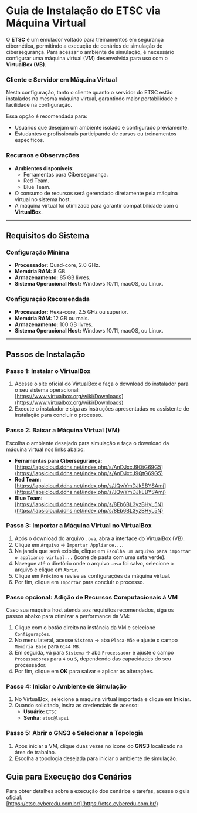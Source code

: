 # Guia de Instalação do ETSC via Máquina Virtual

O **ETSC** é um emulador voltado para treinamentos em segurança cibernética, permitindo a execução de cenários de simulação de cibersegurança. Para acessar o ambiente de simulação, é necessário configurar uma máquina virtual (VM) desenvolvida para uso com o **VirtualBox (VB)**.

### Cliente e Servidor em Máquina Virtual
Nesta configuração, tanto o cliente quanto o servidor do ETSC estão instalados na mesma máquina virtual, garantindo maior portabilidade e facilidade na configuração.

Essa opção é recomendada para:
- Usuários que desejam um ambiente isolado e configurado previamente.
- Estudantes e profissionais participando de cursos ou treinamentos específicos.

### Recursos e Observações
- **Ambientes disponíveis:** 
  - Ferramentas para Cibersegurança.
  - Red Team.
  - Blue Team.
- O consumo de recursos será gerenciado diretamente pela máquina virtual no sistema host.
- A máquina virtual foi otimizada para garantir compatibilidade com o **VirtualBox**.

---

## Requisitos do Sistema

### Configuração Mínima
- **Processador:** Quad-core, 2.0 GHz.
- **Memória RAM:** 8 GB.
- **Armazenamento:** 85 GB livres.
- **Sistema Operacional Host:** Windows 10/11, macOS, ou Linux.

### Configuração Recomendada
- **Processador:** Hexa-core, 2.5 GHz ou superior.
- **Memória RAM:** 12 GB ou mais.
- **Armazenamento:** 100 GB livres.
- **Sistema Operacional Host:** Windows 10/11, macOS, ou Linux.

---

## Passos de Instalação

### **Passo 1: Instalar o VirtualBox**
1. Acesse o site oficial do VirtualBox e faça o download do instalador para o seu sistema operacional:  
   [https://www.virtualbox.org/wiki/Downloads](https://www.virtualbox.org/wiki/Downloads)
2. Execute o instalador e siga as instruções apresentadas no assistente de instalação para concluir o processo.

### **Passo 2: Baixar a Máquina Virtual (VM)**
Escolha o ambiente desejado para simulação e faça o download da máquina virtual nos links abaixo:  
- **Ferramentas para Cibersegurança:**  
  [https://lapsicloud.ddns.net/index.php/s/AnDJxcJ9QtG69G5](https://lapsicloud.ddns.net/index.php/s/AnDJxcJ9QtG69G5)  
- **Red Team:**  
  [https://lapsicloud.ddns.net/index.php/s/JQwYmDJkEBYSAmj](https://lapsicloud.ddns.net/index.php/s/JQwYmDJkEBYSAmj)  
- **Blue Team:**  
  [https://lapsicloud.ddns.net/index.php/s/8Eb6BL3yzBHyL5N](https://lapsicloud.ddns.net/index.php/s/8Eb6BL3yzBHyL5N)

### **Passo 3: Importar a Máquina Virtual no VirtualBox**
1. Após o download do arquivo `.ova`, abra a interface do VirtualBox (VB).  
2. Clique em `Arquivo` → `Importar Appliance...`.  
3. Na janela que será exibida, clique em `Escolha um arquivo para importar o appliance virtual...` (ícone de pasta com uma seta verde).  
4. Navegue até o diretório onde o arquivo `.ova` foi salvo, selecione o arquivo e clique em `Abrir`.  
5. Clique em `Próximo` e revise as configurações da máquina virtual.  
6. Por fim, clique em `Importar` para concluir o processo.

### **Passo opcional: Adição de Recursos Computacionais à VM**
Caso sua máquina host atenda aos requisitos recomendados, siga os passos abaixo para otimizar a performance da VM:  
1. Clique com o botão direito na instância da VM e selecione `Configurações`.  
2. No menu lateral, acesse `Sistema` → aba `Placa-Mãe` e ajuste o campo `Memória Base` para `6144 MB`.  
3. Em seguida, vá para `Sistema` → aba `Processador` e ajuste o campo `Processadores` para `4` ou `5`, dependendo das capacidades do seu processador.  
4. Por fim, clique em **OK** para salvar e aplicar as alterações.  

### **Passo 4: Iniciar o Ambiente de Simulação**
1. No VirtualBox, selecione a máquina virtual importada e clique em **Iniciar**.  
2. Quando solicitado, insira as credenciais de acesso:  
   - **Usuário:** `ETSC`  
   - **Senha:** `etsc@lapsi`  

### **Passo 5: Abrir o GNS3 e Selecionar a Topologia**
1. Após iniciar a VM, clique duas vezes no ícone do **GNS3** localizado na área de trabalho.  
2. Escolha a topologia desejada para iniciar o ambiente de simulação.

## Guia para Execução dos Cenários
Para obter detalhes sobre a execução dos cenários e tarefas, acesse o guia oficial:  
[https://etsc.cyberedu.com.br/](https://etsc.cyberedu.com.br/)
